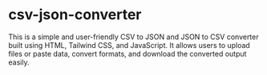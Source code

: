 # csv-json-converter
This is a simple and user-friendly CSV to JSON and JSON to CSV converter built using HTML, Tailwind CSS, and JavaScript. It allows users to upload files or paste data, convert formats, and download the converted output easily.
